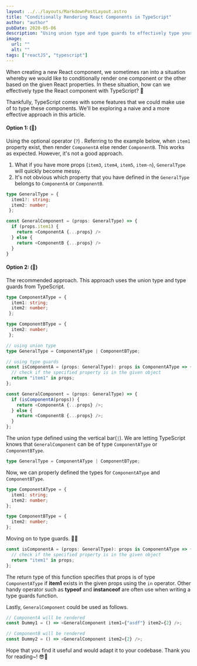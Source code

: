 ```yaml
---
layout: ../../layouts/MarkdownPostLayout.astro
title: "Conditionally Rendering React Components in TypeScript"
author: "author"
pubDate: 2020-05-06
description: "Using union type and type guards to effectively type your React components."
image:
  url: ""
  alt: ""
tags: ["reactJS", "typescript"]
---
```


When creating a new React component, we sometimes ran into a situation whereby we would like to conditionally render one component or the other based on the given React properties. In these situation, how can we effectively type the React component with TypeScript? 🤔

Thankfully, TypeScript comes with some features that we could make use of to type these components. We'll be exploring a naive and a more effective approach in this article.

#### Option 1: (🙅)

Using the optional operator (`?`) . Referring to the example below, when `item1` property exist, then render `ComponentA` else render `ComponentB`. This works as expected. However, it's not a good approach.

1. What if you have more props (`item3`, `item4`, `item5`, `item-n`), `GeneralType` will quickly become messy.
2. It's not obvious which property that you have defined in the `GeneralType` belongs to `ComponentA` or `ComponentB`.

```ts
type GeneralType = {
  item1?: string;
  item2: number;
 };

const GeneralComponent = (props: GeneralType) => {
  if (props.item1) {
    return <ComponentA {...props} />
  } else {
    return <ComponentB {...props} />
  }
}
```

#### Option 2: (🙆)

The recommended approach. This approach uses the union type and type guards from TypeScript.

```ts
type ComponentAType = {
  item1: string;
  item2: number;
 };

type ComponentBType = {
  item2: number;
 };

// using union type
type GeneralType = ComponentAType | ComponentBType;

// using type guards
const isComponentA = (props: GeneralType): props is ComponentAType => {
  // check if the specified property is in the given object
  return "item1" in props;
};

const GeneralComponent = (props: GeneralType) => {
  if (isComponentA(props)) {
    return <ComponentA {...props} />;
  } else {
    return <ComponentB {...props} />;
  }
};
```

The union type defined using the vertical bar(`|`). We are letting TypeScript knows that `GeneralComponent` can be of type `ComponentAType` or `ComponentBType`.

```ts
type GeneralType = ComponentAType | ComponentBType;
```

Now, we can properly defined the types for `ComponentAType` and `ComponentBType`.

```ts
type ComponentAType = {
  item1: string;
  item2: number;
};

type ComponentBType = {
  item2: number;
};
```

Moving on to type guards. 💂‍♀

```ts
const isComponentA = (props: GeneralType): props is ComponentAType => {
  // check if the specified property is in the given object
  return "item1" in props;
};
```

The return type of this function specifies that props is of type `ComponentAType` if **item1** exists in the given props using the `in` operator. Other handy operator such as **typeof** and **instanceof** are often use when writing a type guards function.

Lastly, `GeneralComponent` could be used as follows.

```ts
// ComponentA will be rendered
const Dummy1 = () => <GeneralComponent item1={"asdf"} item2={2} />;

// ComponentB will be rendered
const Dummy2 = () => <GeneralComponent item2={2} />;
```

Hope that you find it useful and would adapt it to your codebase. Thank you for reading~! 😎👋
